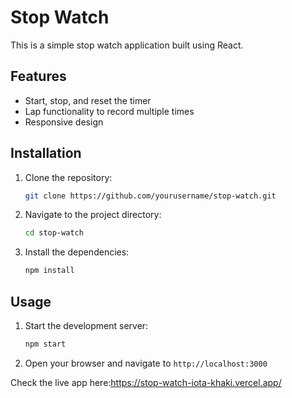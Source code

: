 # Stop Watch

This is a simple stop watch application built using React.

## Features

- Start, stop, and reset the timer
- Lap functionality to record multiple times
- Responsive design

## Installation

1. Clone the repository:
    ```bash
    git clone https://github.com/yourusername/stop-watch.git
    ```
2. Navigate to the project directory:
    ```bash
    cd stop-watch
    ```
3. Install the dependencies:
    ```bash
    npm install
    ```

## Usage

1. Start the development server:
    ```bash
    npm start
    ```
2. Open your browser and navigate to `http://localhost:3000`

Check the live app here:https://stop-watch-iota-khaki.vercel.app/
